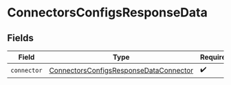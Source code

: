 # ConnectorsConfigsResponseData


## Fields

| Field                                                                                                   | Type                                                                                                    | Required                                                                                                | Description                                                                                             |
| ------------------------------------------------------------------------------------------------------- | ------------------------------------------------------------------------------------------------------- | ------------------------------------------------------------------------------------------------------- | ------------------------------------------------------------------------------------------------------- |
| `connector`                                                                                             | [ConnectorsConfigsResponseDataConnector](../../models/shared/connectorsconfigsresponsedataconnector.md) | :heavy_check_mark:                                                                                      | N/A                                                                                                     |